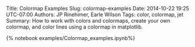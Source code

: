 Title: Colormap Examples
Slug: colormap-examples
Date: 2014-10-22 19:25 UTC-07:00
Authors: JP Rinehimer, Earle Wilson
Tags: color, colormap, jet
Summary: How to work with colors and colormaps, create your own colormap, and color lines using a colormap in matplotlib.

{% notebook examples/Colormap_examples.ipynb%}